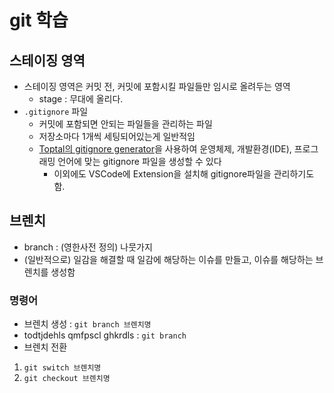# git 학습

## 스테이징 영역
- 스테이징 영역은 커밋 전, 커밋에 포함시킬 파일들만 임시로 올려두는 영역
    - stage : 무대에 올리다.
- `.gitignore` 파일
    - 커밋에 포함되면 안되는 파일들을 관리하는 파일
    - 저장소마다 1개씩 세팅되어있는게 일반적임
    - [Toptal의 gitignore generator](https://www.toptal.com/developers/gitignore)을 사용하여 운영체제, 개발환경(IDE), 프로그래밍 언어에 맞는 
    gitignore 파일을 생성할 수 있다
      - 이외에도 VSCode에 Extension을 설치해 gitignore파일을 관리하기도 함.


## 브렌치
 - branch : (영한사전 정의) 나뭇가지
 - (일반적으로) 일감을 해결할 때 일감에 해당하는 이슈를 만들고, 이슈를 해당하는 브렌치를 생성함 



### 명령어
 - 브렌치 생성 : `git branch 브렌치명`
 - todtjdehls qmfpscl ghkrdls : `git branch`
 - 브렌치 전환
  1. `git switch 브렌치명`
  2. `git checkout 브렌치명`